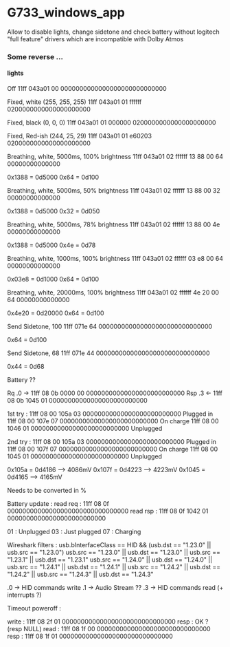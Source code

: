 # G733_windows_app
Allow to disable lights, change sidetone and check battery without logitech "full feature" drivers which are incompatible with Dolby Atmos

### Some reverse ...

#### lights

Off
11ff 043a01 00 0000000000000000000000000000

Fixed, white (255, 255, 255)
11ff 043a01 01 ffffff 0200000000000000000000

Fixed, black (0, 0, 0)
11ff 043a01 01 000000 0200000000000000000000

Fixed, Red-ish (244, 25, 29)
11ff 043a01 01 e60203 0200000000000000000000

Breathing, white, 5000ms, 100% brightness
11ff 043a01 02 ffffff 13 88 00 64 00000000000000

0x1388 = 0d5000
0x64 = 0d100

Breathing, white, 5000ms, 50% brightness
11ff 043a01 02 ffffff 13 88 00 32 00000000000000

0x1388 = 0d5000
0x32 = 0d050

Breathing, white, 5000ms, 78% brightness
11ff 043a01 02 ffffff 13 88 00 4e 00000000000000

0x1388 = 0d5000
0x4e = 0d78

Breathing, white, 1000ms, 100% brightness
11ff 043a01 02 ffffff 03 e8 00 64 00000000000000

0x03e8 = 0d1000
0x64 = 0d100

Breathing, white, 20000ms, 100% brightness
11ff 043a01 02 ffffff 4e 20 00 64 00000000000000

0x4e20 = 0d20000
0x64 = 0d100

Send Sidetone, 100
11ff 071e 64 000000000000000000000000000000

0x64 = 0d100

Send Sidetone, 68
11ff 071e 44 000000000000000000000000000000

0x44 = 0d68

Battery ??

Rq    .0  -> 11ff 08 0b 0000 00 00000000000000000000000000
Rsp   .3  <- 11ff 08 0b 1045 01 00000000000000000000000000

1st try :
11ff 08 00 105a 03 00000000000000000000000000 Plugged in
11ff 08 00 107e 07 00000000000000000000000000 On charge
11ff 08 00 1046 01 00000000000000000000000000 Unplugged

2nd try :
11ff 08 00 105a 03 00000000000000000000000000 Plugged in
11ff 08 00 107f 07 00000000000000000000000000 On charge
11ff 08 00 1045 01 00000000000000000000000000 Unplugged

0x105a = 0d4186 --> 4086mV
0x107f = 0d4223 --> 4223mV
0x1045 = 0d4165 --> 4165mV

Needs to be converted in %

Battery update :
read req : 11ff 08 0f 00000000000000000000000000000000
read rsp : 11ff 08 0f 1042 01 00000000000000000000000000

01 : Unplugged
03 : Just plugged
07 : Charging

Wireshark filters :
usb.bInterfaceClass == HID &&  (usb.dst == "1.23.0" || usb.src == "1.23.0")
usb.src == "1.23.0" || usb.dst == "1.23.0"  || usb.src == "1.23.1" || usb.dst == "1.23.1"
usb.src == "1.24.0" || usb.dst == "1.24.0"  || usb.src == "1.24.1" || usb.dst == "1.24.1"  || usb.src == "1.24.2" || usb.dst == "1.24.2"  || usb.src == "1.24.3" || usb.dst == "1.24.3"

.0 -> HID commands write
.1 -> Audio Stream ??
.3 -> HID commands read (+ interrupts ?)

Timeout poweroff :

write : 11ff 08 2f 01 000000000000000000000000000000
resp  : OK ? (resp NULL)
read  : 11ff 08 1f 00 000000000000000000000000000000
resp  : 11ff 08 1f 01 000000000000000000000000000000
